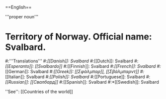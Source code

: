 ==English==

'''proper noun'''

# Territory of Norway. Official name: Svalbard.
#:'''Translations'''
#:*[[Danish]]: Svalbard
#:*[[Dutch]]: Svalbard
#:*[[Esperanto]]: [[Svalbardo]]
#:*[[Finnish]]: Svalbard
#:*[[French]]: Svalbard
#:*[[German]]: Svalbard
#:*[[Greek]]: [[Σφάλμπαρ]], [[Σβάλμπαρντ]]
#:*[[Italian]]: Svalbard
#:*[[Polish]]: Svalbard
#:*[[Portuguese]]: Svalbard
#:*[[Russian]]: [[Свалбард]]
#:*[[Spanish]]: Svalbard
#:*[[Swedish]]: Svalbard

''See'': [[Countries of the world]]